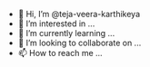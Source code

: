 - 👋 Hi, I’m @teja-veera-karthikeya
- 👀 I’m interested in ...
- 🌱 I’m currently learning ...
- 💞️ I’m looking to collaborate on ...
- 📫 How to reach me ...

<!---
teja-veera-karthikeya/teja-veera-karthikeya is a ✨ special ✨ repository because its `README.md` (this file) appears on your GitHub profile.
You can click the Preview link to take a look at your changes.
--->
